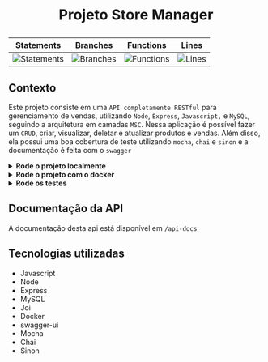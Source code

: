 # <p align="center">Projeto Store Manager</p>

<div align="center">
  
| Statements                  | Branches                | Functions                 | Lines                |
| --------------------------- | ----------------------- | ------------------------- | -------------------- |
| ![Statements](https://img.shields.io/badge/Coverage-100%25-brightgreen.svg) | ![Branches](https://img.shields.io/badge/Coverage-100%25-brightgreen.svg) | ![Functions](https://img.shields.io/badge/Coverage-100%25-brightgreen.svg) | ![Lines](https://img.shields.io/badge/Coverage-100%25-brightgreen.svg)    |

</div>

## Contexto

Este projeto consiste em uma `API completamente RESTful` para gerenciamento de vendas, utilizando `Node`, `Express`, `Javascript,` e `MySQL`, seguindo a arquitetura em camadas `MSC`. Nessa aplicação é possível fazer um `CRUD`, criar, visualizar, deletar e atualizar produtos e vendas. Além disso, ela possui uma boa cobertura de teste utilizando `mocha`, `chai` e `sinon` e a documentação é feita com o `swagger`

<details>

<summary><strong>Rode o projeto localmente</strong></summary><br>

> ⚠️ É preciso ter o [Node](https://nodejs.org/en) instalado em sua máquina.
>
> ⚠️ É preciso criar um arquivo `.env` na raiz do projeto, siga o exemplo do arquivo [`env.example`](./env.example).
>

1. Clone o repositório:

```BASH
git clone git@github.com:mairess/project-store-manager.git
```

2. Instale as dependências:

```BASH
npm install
```

3. Inicie o banco de dados:

```BASH
docker compose up -d db
```

4. Inicie o server:

```BASH
env $(cat .env) npm run dev:local
```

5. O servidor estará disponível na porta `3001`

</details>

<details>

<summary><strong>Rode o projeto com o docker</strong></summary><br>

> ⚠️ É preciso ter o [Docker](https://www.docker.com/get-started/) instalado em sua máquina.

1. Clone o repositório:

```BASH
git clone git@github.com:mairess/project-store-manager.git
```

2. Suba os containers:

```BASH
docker compose up -d
```

3. O servidor estará disponível na porta `3001`

</details>


<details>

<summary><strong>Rode os testes</strong></summary><br>

Rode os testes com:

```SHELL
npm run test:mocha
```

Rode a cobertura:

```SHELL
npm run test:coverage
```

Rode a cobertura de mutação:

```SHELL
npm run test:coverage
```

</details>

## Documentação da API

A documentação desta api está disponível em `/api-docs`

## Tecnologias utilizadas

- Javascript
- Node
- Express
- MySQL
- Joi
- Docker
- swagger-ui
- Mocha
- Chai
- Sinon
